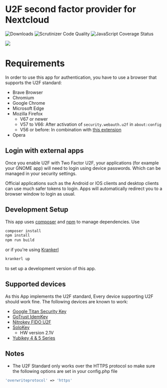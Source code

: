 # U2F second factor provider for Nextcloud

![Downloads](https://img.shields.io/github/downloads/nextcloud/twofactor_u2f/total.svg)
![Scrutinizer Code Quality](https://scrutinizer-ci.com/g/nextcloud/twofactor_u2f/badges/quality-score.png?b=master)
![JavaScript Coverage Status](https://coveralls.io/repos/github/nextcloud/twofactor_u2f/badge.svg?branch=master)

![](screenshots/challenge.png)

# Requirements
In order to use this app for authentication, you have to use a browser that supports the U2F standard:

* Brave Browser
* Chromium
* Google Chrome
* Microsoft Edge
* Mozilla Firefox
  * V67 or newer
  * V57 to V66: After activation of `security.webauth.u2f` in `about:config`
  * V56 or before: In combination with [this extension](https://addons.mozilla.org/en-US/firefox/addon/u2f-support-add-on/)
* Opera

## Login with external apps
Once you enable U2F with Two Factor U2F, your applications (for example your GNOME app) will need to login using device passwords. Which can be managed in your security settings.

Official applications such as the Android or IOS clients and desktop clients can use much safer tokens to login. Apps will automatically redirect you to a browser window to login as usual.

## Development Setup

This app uses [composer](https://getcomposer.org/) and [npm](https://www.npmjs.com/) to manage dependencies. Use

```bash
composer install
npm install
npm run build
```

or if you're using [Krankerl](https://github.com/ChristophWurst/krankerl)

```bash
krankerl up
```

to set up a development version of this app.

## Supported devices

As this App implements the U2F standard,
Every device supporting U2F should work fine. The following devices are known to work:

* [Google Titan Security Key](https://support.google.com/titansecuritykey/answer/9115487?hl=en)
* [GoTrust IdemKey](https://www.gotrustid.com/idem-key)
* [Nitrokey FIDO U2F](https://shop.nitrokey.com/shop/product/nitrokey-fido-u2f-20)
* [SoloKey](https://github.com/solokeys/solo)
  * HW version 2.1V
* [Yubikey 4 & 5 Series](https://www.yubico.com/products/yubikey-5-overview/)

## Notes

* The U2F Standard only works over the HTTPS protocol so make sure the following options are set in your config.php file

```php
'overwriteprotocol' => 'https'
```
